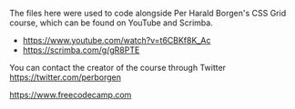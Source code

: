 The files here were used to code alongside Per Harald Borgen's CSS Grid course, which can be found on YouTube and Scrimba.

* https://www.youtube.com/watch?v=t6CBKf8K_Ac
* https://scrimba.com/g/gR8PTE

You can contact the creator of the course through Twitter
https://twitter.com/perborgen

https://www.freecodecamp.com